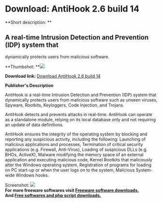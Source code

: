 # Download: AntiHook 2.6 build 14

**Short description: **

## A real-time Intrusion Detection and Prevention (IDP) system that
dynamically protects users from malicious software.

  
**Thumbshot: **![](http://www.freewarefiles.com/screenshot/antihook_md.gif)   
  
**Download link:** [Download AntiHook 2.6 build 14](http://freesoftwares.boysofts.com/AntiHook-Build_program_22648.html)  
  

**Publisher's Description**  
  

AntiHook is a real-time Intrusion Detection and Prevention (IDP) system that
dynamically protects users from malicious software such as unseen viruses,
Spyware, Rootkits, Keyloggers, Code Injection, and Trojans.

AntiHook detects and prevents attacks in real-time. AntiHook can operate as a
standalone module, relying on its local database only and not requiring an
update of data definitions.

AntiHook ensures the integrity of the operating system by blocking and
reporting any suspicious activity, including the following: Launching of
malicious applications and processes, Termination of critical security
applications (e.g. Firewall, Anti-Virus), Loading of suspicious DLLs (e.g.
BHOs, ActiveX), Malware modifying the memory space of an external application
and executing malicious code, Kernel Rootkits that maliciously alter the
Windows operating system, Registration of programs for loading on PC start-up
or when the user logs on to the system, Malicious System-wide Windows hooks.

  
  
Screenshot: ![](http://www.freewarefiles.com/screenshot/antihook.gif)  
**For more freeware softwares visit [Freeware software downloads.](http://freesoftwares.boysofts.com/)**   
**And [Free softwares and php script downloads.](http://www.boysofts.com/)**

